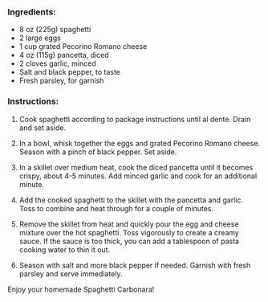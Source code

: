 ### Ingredients:
- 8 oz (225g) spaghetti
- 2 large eggs
- 1 cup grated Pecorino Romano cheese
- 4 oz (115g) pancetta, diced
- 2 cloves garlic, minced
- Salt and black pepper, to taste
- Fresh parsley, for garnish

### Instructions:
1. Cook spaghetti according to package instructions until al dente. Drain and set aside.

2. In a bowl, whisk together the eggs and grated Pecorino Romano cheese. Season with a pinch of black pepper. Set aside.

3. In a skillet over medium heat, cook the diced pancetta until it becomes crispy, about 4-5 minutes. Add minced garlic and cook for an additional minute.

4. Add the cooked spaghetti to the skillet with the pancetta and garlic. Toss to combine and heat through for a couple of minutes.

5. Remove the skillet from heat and quickly pour the egg and cheese mixture over the hot spaghetti. Toss vigorously to create a creamy sauce. If the sauce is too thick, you can add a tablespoon of pasta cooking water to thin it out.

6. Season with salt and more black pepper if needed. Garnish with fresh parsley and serve immediately.

Enjoy your homemade Spaghetti Carbonara!
<br><br><br>